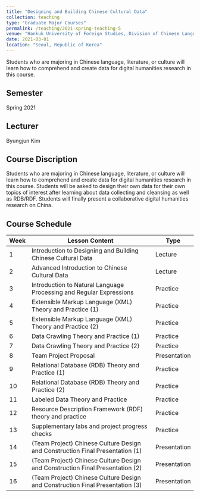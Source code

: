 ```yaml
---
title: "Designing and Building Chinese Cultural Data"
collection: teaching
type: "Graduate Major Courses"
permalink: /teaching/2021-spring-teaching-5
venue: "Hankuk University of Foreign Studies, Division of Chinese Language, Literature & Culture"
date: 2021-03-01
location: "Seoul, Republic of Korea"
---
```


Students who are majoring in Chinese language, literature, or culture will learn how to comprehend and create data for digital humanities research in this course.

## Semester
Spring 2021

## Lecturer
Byungjun Kim

## Course Discription
Students who are majoring in Chinese language, literature, or culture will learn how to comprehend and create data for digital humanities research in this course. Students will be asked to design their own data for their own topics of interest after learning about data collecting and cleansing as well as RDB/RDF. Students will finally present a collaborative digital humanities research on China.

## Course Schedule

| Week | Lesson Content                                                                | Type         |
| ---- | ----------------------------------------------------------------------------- | ------------ |
| 1    | Introduction to Designing and Building Chinese Cultural Data                  | Lecture      |
| 2    | Advanced Introduction to Chinese Cultural Data                                | Lecture      |
| 3    | Introduction to Natural Language Processing and Regular Expressions           | Practice     |
| 4    | Extensible Markup Language (XML) Theory and Practice (1)                      | Practice     |
| 5    | Extensible Markup Language (XML) Theory and Practice (2)                      | Practice     |
| 6    | Data Crawling Theory and Practice (1)                                         | Practice     |
| 7    | Data Crawling Theory and Practice (2)                                         | Practice     |
| 8    | Team Project Proposal                                                         | Presentation |
| 9    | Relational Database (RDB) Theory and Practice (1)                             | Practice     |
| 10   | Relational Database (RDB) Theory and Practice (2)                             | Practice     |
| 11   | Labeled Data Theory and Practice                                              | Practice     |
| 12   | Resource Description Framework (RDF) theory and practice                      | Practice     |
| 13   | Supplementary labs and project progress checks                                | Practice     |
| 14   | (Team Project) Chinese Culture Design and Construction Final Presentation (1) | Presentation |
| 15   | (Team Project) Chinese Culture Design and Construction Final Presentation (2) | Presentation |
| 16   | (Team Project) Chinese Culture Design and Construction Final Presentation (3) | Presentation |